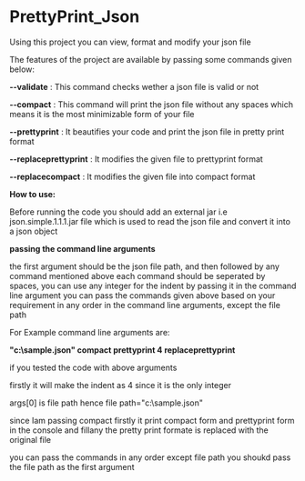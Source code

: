# PrettyPrint_Json

Using this project you can view, format and modify your json file


The features of the project are available by passing some commands given below:

**--validate**            : This command checks wether a json file is valid or not

**--compact**             : This command will print the json file without any spaces which means it is the most minimizable form of your file

**--prettyprint**         : It beautifies your code and print the json file in pretty print format

**--replaceprettyprint**  : It modifies the given file to prettyprint format

**--replacecompact**      : It modifies the given file into compact format


**How to use:**

Before running the code you should add an external jar i.e json.simple.1.1.1.jar file which is used to read the json file and convert it into a json object

**passing the command line arguments**

the first argument should be the json file path, and then followed by any command mentioned above each command should be seperated by spaces,
you can use any integer for the indent by passing it in the command line argument
you can pass the commands given above based on your requirement in any order in the command line arguments, except the file path 


For Example command line arguments are: 

**"c:\sample.json" compact prettyprint 4 replaceprettyprint**

if you tested the code with above arguments

firstly it will make the indent as 4 since it is the only integer

args[0] is file path hence file path="c:\sample.json"

since Iam passing compact
firstly it print compact form and prettyprint form in the console and fillany the pretty print formate is replaced with the original file

you can pass the commands in any order except file path you shoukd pass the file path as the first argument

